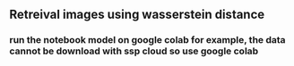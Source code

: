 
## Retreival images using wasserstein distance

### run the notebook model on google colab for example, the data cannot be download with ssp cloud so use google colab
